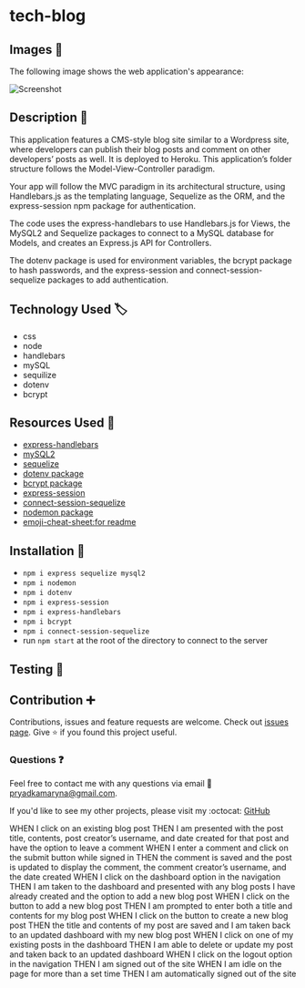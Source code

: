 # tech-blog

## Images :camera_flash:

The following image shows the web application's appearance:

![Screenshot](config/Screenshot1.png)

## Description :page_with_curl:

This application features a CMS-style blog site similar to a Wordpress site, where developers can publish their blog posts and comment on other developers’ posts as well. It is deployed to Heroku. This application’s folder structure follows the Model-View-Controller paradigm.

Your app will follow the MVC paradigm in its architectural structure, using Handlebars.js as the templating language, Sequelize as the ORM, and the express-session npm package for authentication.

 The code uses the express-handlebars to use Handlebars.js for Views, the MySQL2 and Sequelize packages to connect to a MySQL database for Models, and creates an Express.js API for Controllers.

The dotenv package is used for environment variables, the bcrypt package to hash passwords, and the express-session and connect-session-sequelize packages to add authentication.

## Technology Used :label: 

* css
* node
* handlebars
* mySQL
* sequilize
* dotenv
* bcrypt

## Resources Used :wrench: 

* [express-handlebars](https://www.npmjs.com/package/express-handlebars)
* [mySQL2](https://www.npmjs.com/package/mysql2)
* [sequelize](https://www.npmjs.com/package/sequelize) 
* [dotenv package](https://www.npmjs.com/package/dotenv)
* [bcrypt package](https://www.npmjs.com/package/bcrypt)
* [express-session](https://www.npmjs.com/package/express-session)
* [connect-session-sequelize](https://www.npmjs.com/package/connect-session-sequelize)
* [nodemon package](https://www.npmjs.com/package/nodemon)
* [emoji-cheat-sheet:for readme](https://github.com/ikatyang/emoji-cheat-sheet)

## Installation :electric_plug:

* `npm i express sequelize mysql2`
* `npm i nodemon`
* `npm i dotenv`
* `npm i express-session`
* `npm i express-handlebars`
* `npm i bcrypt`
* `npm i connect-session-sequelize`
* run `npm start` at the root of the directory to connect to the server

## Testing :repeat_one:


## Contribution :heavy_plus_sign: 

Contributions, issues and feature requests are welcome. 
Check out [issues page](https://github.com/MarynaPR/tech-blog/issues). 
Give :star: if you found this project useful. 

### Questions :question: 
Feel free to contact me with any questions via email :e-mail: pryadkamaryna@gmail.com. 
  
If you'd like to see my other projects, please visit my :octocat: 
[GitHub](https://github.com/MarynaPR?tab=repositories)


<!-- GIVEN a CMS-style blog site
WHEN I visit the site for the first time
THEN I am presented with the homepage, which includes existing blog posts if any have been posted; navigation links for the homepage and the dashboard; and the option to log in -->
<!-- WHEN I click on the homepage option
THEN I am taken to the homepage -->
<!-- WHEN I click on any other links in the navigation
THEN I am prompted to either sign up or sign in -->
<!-- WHEN I choose to sign up
THEN I am prompted to create a username and password -->
<!-- WHEN I click on the sign-up button
THEN my user credentials are saved and I am logged into the site -->
<!-- WHEN I revisit the site at a later time and choose to sign in
THEN I am prompted to enter my username and password -->
<!-- WHEN I am signed in to the site
THEN I see navigation links for the homepage, the dashboard, and the option to log out -->
<!-- WHEN I click on the homepage option in the navigation
THEN I am taken to the homepage and presented with existing blog posts that include the post title and the date created -->
WHEN I click on an existing blog post
THEN I am presented with the post title, contents, post creator’s username, and date created for that post and have the option to leave a comment
WHEN I enter a comment and click on the submit button while signed in
THEN the comment is saved and the post is updated to display the comment, the comment creator’s username, and the date created
WHEN I click on the dashboard option in the navigation
THEN I am taken to the dashboard and presented with any blog posts I have already created and the option to add a new blog post
WHEN I click on the button to add a new blog post
THEN I am prompted to enter both a title and contents for my blog post
WHEN I click on the button to create a new blog post
THEN the title and contents of my post are saved and I am taken back to an updated dashboard with my new blog post
WHEN I click on one of my existing posts in the dashboard
THEN I am able to delete or update my post and taken back to an updated dashboard
WHEN I click on the logout option in the navigation
THEN I am signed out of the site
WHEN I am idle on the page for more than a set time
THEN I am automatically signed out of the site 